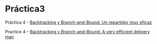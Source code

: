 # Práctica3

Práctica 4 - [Backtracking y Branch-and-Bound. Un repartidor muy eficaz](https://ualeda2.github.io/practica4/index)

Practice 4 – [Backtracking y Branch-and-Bound. A very efficient delivery man](https://ualeda2.github.io/practica4/index_en)

